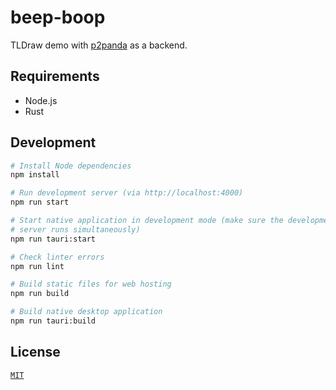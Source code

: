# beep-boop

TLDraw demo with [p2panda](https://github.com/p2panda/handbook) as a backend.

## Requirements

* Node.js
* Rust

## Development

```bash
# Install Node dependencies
npm install

# Run development server (via http://localhost:4000)
npm run start

# Start native application in development mode (make sure the development
# server runs simultaneously)
npm run tauri:start

# Check linter errors
npm run lint

# Build static files for web hosting
npm run build

# Build native desktop application
npm run tauri:build
```

## License

[`MIT`](LICENSE)
